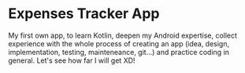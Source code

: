# Expenses Tracker App

My first own app, to learn Kotlin, deepen my Android expertise, collect experience with the whole process of creating an app
(idea, design, implementation, testing, mainteneance, git...) and practice coding in general. Let's see how far I will get XD!
